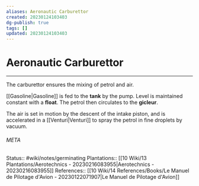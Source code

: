 ```yaml
---
aliases: Aeronautic Carburettor
created: 20230124103403
dg-publish: true
tags: []
updated: 20230124103403
---
```

# Aeronautic Carburettor
---
The carburettor ensures the mixing of petrol and air.

[[Gasoline\|Gasoline]] is fed to the **tank** by the pump. Level is maintained constant with a **float**.
The petrol then circulates to the **gicleur**.

The air is set in motion by the descent of the intake piston, and is accelerated in a [[Venturi\|Venturi]] to spray the petrol in fine droplets by vacuum.




###### META
Status:: #wiki/notes/germinating 
Plantations:: [[10 Wiki/13 Plantations/Aerotechnics - 20230216083955\|Aerotechnics - 20230216083955]]
References:: [[10 Wiki/14 References/Books/Le Manuel de Pilotage d'Avion - 20230122071907\|Le Manuel de Pilotage d'Avion]]
